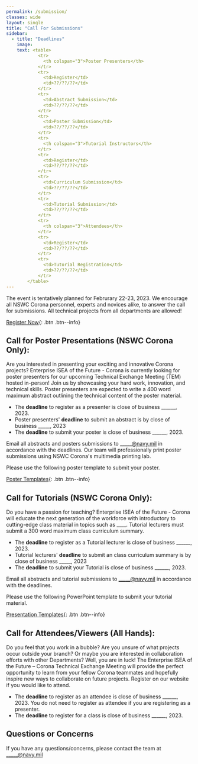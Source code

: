 ```yaml
---
permalink: /submission/
classes: wide
layout: single
title: "Call For Submissions"
sidebar:
  - title: "Deadlines"
    image: 
    text: <table> 
            <tr>
              <th colspan="3">Poster Presenters</th>
            </tr>
            <tr>
              <td>Register</td>
              <td>??/??/??</td>
            </tr>
            <tr>
              <td>Abstract Submission</td>
              <td>??/??/??</td>
            </tr>
            <tr>
              <td>Poster Submission</td>
              <td>??/??/??</td>
            </tr>
            <tr>
              <th colspan="3">Tutorial Instructors</th>
            </tr> 
            <tr>
              <td>Register</td>
              <td>??/??/??</td>
            </tr>
            <tr>
              <td>Curriculum Submission</td>
              <td>??/??/??</td>
            </tr>
            <tr>
              <td>Tutorial Submission</td>
              <td>??/??/??</td>
            </tr>
            <tr>
              <th colspan="3">Attendees</th>
            </tr>
            <tr>
              <td>Register</td>
              <td>??/??/??</td>
            </tr>
            <tr>
              <td>Tutorial Registration</td>
              <td>??/??/??</td>
            </tr>
        </table>
---
```

The event is tentatively planned for Februrary 22-23, 2023. We encourage all NSWC Corona personnel, experts and novices alike, to answer the call for submissions. All technical projects from all departments are allowed! 
              
[Register Now](https://www.corona-tem.com/registration/){: .btn .btn--info}              
       
## Call for Poster Presentations (NSWC Corona Only):
Are you interested in presenting your exciting and innovative Corona projects?  Enterprise ISEA of the Future - Corona is currently looking for poster presenters for our upcoming Technical Exchange Meeting (TEM) hosted in-person! Join us by showcasing your hard work, innovation, and technical skills. Poster presenters are expected to write a 400 word maximum abstract outlining the technical content of the poster material.
* The **deadline** to register as a presenter is close of business ______, 2023. 
* Poster presenters' **deadline** to submit an abstract is by close of business _____, 2023
* The **deadline** to submit your poster is close of business ______, 2023.
              
Email all abstracts and posters submissions to _____@navy.mil in accordance with the deadlines. Our team will professionally print poster submissions using NSWC Corona's multimedia printing lab. 
              
Please use the following poster template to submit your poster.
              
[Poster Templates](https://www.corona-tem.com/templates/){: .btn .btn--info}
## Call for Tutorials (NSWC Corona Only):
Do you have a passion for teaching? Enterprise ISEA of the Future - Corona will educate the next generation of the workforce with introductory to cutting-edge class material in topics such as ____. Tutorial lecturers must submit a 300 word maximum class curriculum summary.
* The **deadline** to register as a Tutorial lecturer is close of business ______, 2023. 
* Tutorial lecturers' **deadline** to submit an class curriculum summary is by close of business _____, 2023
* The **deadline** to submit your Tutorial is close of business ______, 2023.  
              
Email all abstracts and tutorial submissions to _____@navy.mil in accordance with the deadlines. 
        
Please use the following PowerPoint template to submit your tutorial material.
              
[Presentation Templates](https://www.corona-tem.com/templates/){: .btn .btn--info}

## Call for Attendees/Viewers (All Hands):
Do you feel that you work in a bubble? Are you unsure of what projects occur outside your branch? Or maybe you are interested in collaboration efforts with other Departments? Well, you are in luck! The Enterprise ISEA of the Future – Corona Technical Exchange Meeting will provide the perfect opportunity to learn from your fellow Corona teammates and hopefully inspire new ways to collaborate on future projects. Register on our website if you would like to attend. 
* The **deadline** to register as an attendee is close of business ______, 2023. You do not need to register as attendee if you are registering as a presenter.
* The **deadline** to register for a class is close of business ______, 2023.        

## Questions or Concerns
If you have any questions/concerns, please contact the team at _____@navy.mil
